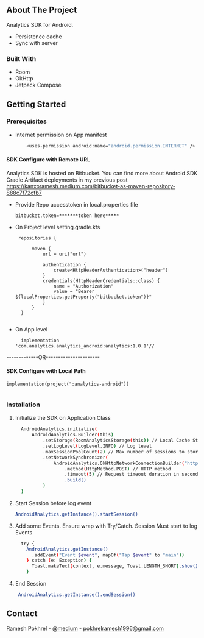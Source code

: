 ## About The Project
Analytics SDK for Android. 
* Persistence cache
* Sync with server
### Built With
* Room
* OkHttp
* Jetpack Compose
<!-- GETTING STARTED -->
## Getting Started
  ### Prerequisites
* Internet permission on App manifest 
  ```sh
      <uses-permission android:name="android.permission.INTERNET" />
  ```
  
#### SDK Configure with Remote URL
Analytics SDK is hosted on Bitbucket. You can find more about Android SDK Gradle Artifact deployments in my previous post https://kanxoramesh.medium.com/bitbucket-as-maven-repository-888c7f72cfb7 
* Provide Repo accesstoken in local.properties file
  ```
  bitbucket.token=*******token here*****

  ```
* On Project level setting.gradle.kts
  ```
   repositories {
        
        maven {
            url = uri("url")

            authentication {
                create<HttpHeaderAuthentication>("header")
            }
            credentials(HttpHeaderCredentials::class) {
                name = "Authorization"
                value = "Bearer ${localProperties.getProperty("bitbucket.token")}"
            }
        }
    }
    
  ```
* On App level
  ```
    implementation 'com.analytics.analytics_android:analytics:1.0.1'//

  ```
  
-------------OR----------------------
#### SDK Configure with Local Path
  ```
implementation(project(":analytics-android"))
    
  ```
  ### Installation
1. Initialize the SDK on Application Class
    ```sh
      AndroidAnalytics.initialize(
          AndroidAnalytics.Builder(this)
              .setStorage(RoomAnalyticsStorage(this)) // Local Cache Storage
              .setLogLevel(LogLevel.INFO) // Log level
              .maxSessionPoolCount(2) // Max number of sessions to store in cache; after this, network sync will push data to server
              .setNetworkSynchronizer(
                  AndroidAnalytics.OkHttpNetworkConnectionBuilder("http://10.0.2.2:8080/network") // Network synchronizer to push cached data to network
                      .method(HttpMethod.POST) // HTTP method
                      .timeout(5) // Request timeout duration in seconds
                      .build()
              )
      )

   ```
2. Start Session before log event
    ```sh
    AndroidAnalytics.getInstance().startSession()
    ```
3. Add some Events. Ensure wrap with Try/Catch. Session Must start to log Events
   
   ```sh
     try {
       AndroidAnalytics.getInstance()
         .addEvent("Event $event", mapOf("Tap $event" to "main"))
       } catch (e: Exception) {
         Toast.makeText(context, e.message, Toast.LENGTH_SHORT).show()
       }
    ```
4. End Session
   
   ```sh
    AndroidAnalytics.getInstance().endSession()
    ```
<!-- CONTACT -->
## Contact

Ramesh Pokhrel - [@medium](https://kanxoramesh.medium.com) - pokhrelramesh1996@gmail.com

